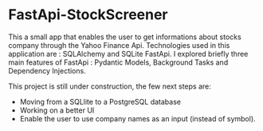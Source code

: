 # FastApi-StockScreener

This a small app that enables the user to get informations about stocks company through the Yahoo Finance Api.
Technologies used in this application are : 
SQLAlchemy and SQLite 
FastApi.
I explored briefly three main features of FastApi : Pydantic Models, Background Tasks and Dependency Injections.

This project is still under construction, the few next steps are:
  * Moving from a SQLlite to a PostgreSQL database
  * Working on a better UI
  * Enable the user to use company names as an input (instead of symbol).
